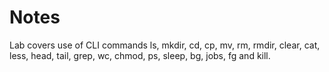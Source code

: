 # Notes

Lab covers use of CLI commands ls, mkdir, cd, cp, mv, rm, rmdir, clear, cat, less, head, tail, grep, wc, chmod, ps, sleep, bg, jobs, fg and kill.

